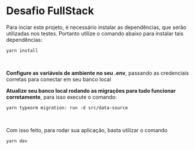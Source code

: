 # Desafio FullStack

Para inciar este projeto, é necessário instalar as dependências, que serão utilizadas nos testes. Portanto utilize o comando abaixo para instalar tais dependências:

````
yarn install
````
<br>

**Configure as variáveis de ambiente no seu .env**, passando as credenciais corretas para conectar em seu banco local

**Atualize seu banco local rodando as migrações para tudo funcionar corretamente**, para isso execute o comando:

````
yarn typeorm migration: run -d src/data-source
````

<br>

Com isso feito, para rodar sua aplicação, basta utilizar o comando
````
yarn dev
````

<br>

